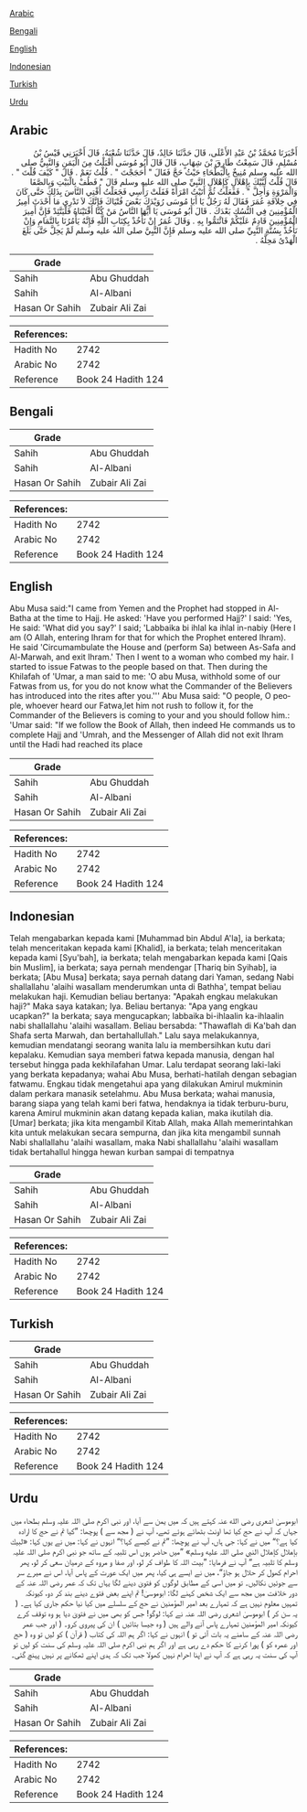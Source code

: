 [Arabic](#arabic)

[Bengali](#bengali)

[English](#english)

[Indonesian](#indonesian)

[Turkish](#turkish)

[Urdu](#urdu)

## Arabic


<div dir="rtl" lang="ar" style={{fontSize:'larger',backgroundColor:'#f8f9fa',padding:20}}>
أَخْبَرَنَا مُحَمَّدُ بْنُ عَبْدِ الأَعْلَى، قَالَ حَدَّثَنَا خَالِدٌ، قَالَ حَدَّثَنَا شُعْبَةُ، قَالَ أَخْبَرَنِي قَيْسُ بْنُ مُسْلِمٍ، قَالَ سَمِعْتُ طَارِقَ بْنَ شِهَابٍ، قَالَ قَالَ أَبُو مُوسَى أَقْبَلْتُ مِنَ الْيَمَنِ وَالنَّبِيُّ صلى الله عليه وسلم مُنِيخٌ بِالْبَطْحَاءِ حَيْثُ حَجَّ فَقَالَ ‏"‏ أَحَجَجْتَ ‏"‏ ‏.‏ قُلْتُ نَعَمْ ‏.‏ قَالَ ‏"‏ كَيْفَ قُلْتَ ‏"‏ ‏.‏ قَالَ قُلْتُ لَبَّيْكَ بِإِهْلاَلٍ كَإِهْلاَلِ النَّبِيِّ صلى الله عليه وسلم قَالَ ‏"‏ فَطُفْ بِالْبَيْتِ وَبِالصَّفَا وَالْمَرْوَةِ وَأَحِلَّ ‏"‏ ‏.‏ فَفَعَلْتُ ثُمَّ أَتَيْتُ امْرَأَةً فَفَلَتْ رَأْسِي فَجَعَلْتُ أُفْتِي النَّاسَ بِذَلِكَ حَتَّى كَانَ فِي خِلاَفَةِ عُمَرَ فَقَالَ لَهُ رَجُلٌ يَا أَبَا مُوسَى رُوَيْدَكَ بَعْضَ فُتْيَاكَ فَإِنَّكَ لاَ تَدْرِي مَا أَحْدَثَ أَمِيرُ الْمُؤْمِنِينَ فِي النُّسُكِ بَعْدَكَ ‏.‏ قَالَ أَبُو مُوسَى يَا أَيُّهَا النَّاسُ مَنْ كُنَّا أَفْتَيْنَاهُ فَلْيَتَّئِدْ فَإِنَّ أَمِيرَ الْمُؤْمِنِينَ قَادِمٌ عَلَيْكُمْ فَائْتَمُّوا بِهِ ‏.‏ وَقَالَ عُمَرُ إِنْ نَأْخُذْ بِكِتَابِ اللَّهِ فَإِنَّهُ يَأْمُرُنَا بِالتَّمَامِ وَإِنْ نَأْخُذْ بِسُنَّةِ النَّبِيِّ صلى الله عليه وسلم فَإِنَّ النَّبِيَّ صلى الله عليه وسلم لَمْ يَحِلَّ حَتَّى بَلَغَ الْهَدْىُ مَحِلَّهُ ‏.‏
</div>
<div style={{backgroundColor:'#f8f9fa',padding:20, marginBottom: 10}}><table> <thead> <tr> <th>Grade</th> <th></th> </tr> </thead> <tbody> <tr><td>Sahih</td><td>Abu Ghuddah</td></tr><tr><td>Sahih</td><td>Al-Albani</td></tr><tr><td>Hasan Or Sahih</td><td>Zubair Ali Zai</td></tr></tbody></table><table> <thead> <tr> <th>References:</th> <th></th> </tr> </thead> <tbody><tr><td>Hadith No</td><td>2742</td></tr><tr><td>Arabic No</td><td>2742</td></tr><tr><td>Reference</td><td>Book 24 Hadith 124</td></tr></tbody></table></div>

## Bengali


<div dir="ltr" lang="bn" style={{fontSize:'larger',backgroundColor:'#f8f9fa',padding:20}}>

</div>
<div style={{backgroundColor:'#f8f9fa',padding:20, marginBottom: 10}}><table> <thead> <tr> <th>Grade</th> <th></th> </tr> </thead> <tbody> <tr><td>Sahih</td><td>Abu Ghuddah</td></tr><tr><td>Sahih</td><td>Al-Albani</td></tr><tr><td>Hasan Or Sahih</td><td>Zubair Ali Zai</td></tr></tbody></table><table> <thead> <tr> <th>References:</th> <th></th> </tr> </thead> <tbody><tr><td>Hadith No</td><td>2742</td></tr><tr><td>Arabic No</td><td>2742</td></tr><tr><td>Reference</td><td>Book 24 Hadith 124</td></tr></tbody></table></div>

## English


<div dir="ltr" lang="en" style={{fontSize:'larger',backgroundColor:'#f8f9fa',padding:20}}>
Abu Musa said:"I came from Yemen and the Prophet had stopped in Al-Batha at the time to Hajj. He asked: 'Have you performed Hajj?' I said: 'Yes, He said: 'What did you say?' I said; 'Labbaika bi ihlal ka ihlal in-nabiy (Here I am (O Allah, entering Ihram for that for which the Prophet entered Ihram). He said 'Circumambulate the House and (perform Sa) between As-Safa and Al-Marwah, and exit Ihram.' Then I went to a woman who combed my hair. I started to issue Fatwas to the people based on that. Then during the Khilafah of 'Umar, a man said to me: 'O abu Musa, withhold some of our Fatwas from us, for you do not know what the Commander of the Believers has introduced into the rites after you.''' Abu Musa said: "O people, O people, whoever heard our Fatwa,let him not rush to follow it, for the Commander of the Believers is coming to your and you should follow him.: 'Umar said: "If we follow the Book of Allah, then indeed He commands us to complete Hajj and 'Umrah, and the Messenger of Allah did not exit Ihram until the Hadi had reached its place
</div>
<div style={{backgroundColor:'#f8f9fa',padding:20, marginBottom: 10}}><table> <thead> <tr> <th>Grade</th> <th></th> </tr> </thead> <tbody> <tr><td>Sahih</td><td>Abu Ghuddah</td></tr><tr><td>Sahih</td><td>Al-Albani</td></tr><tr><td>Hasan Or Sahih</td><td>Zubair Ali Zai</td></tr></tbody></table><table> <thead> <tr> <th>References:</th> <th></th> </tr> </thead> <tbody><tr><td>Hadith No</td><td>2742</td></tr><tr><td>Arabic No</td><td>2742</td></tr><tr><td>Reference</td><td>Book 24 Hadith 124</td></tr></tbody></table></div>

## Indonesian


<div dir="ltr" lang="id" style={{fontSize:'larger',backgroundColor:'#f8f9fa',padding:20}}>
Telah mengabarkan kepada kami [Muhammad bin Abdul A'la], ia berkata; telah menceritakan kepada kami [Khalid], ia berkata; telah menceritakan kepada kami [Syu'bah], ia berkata; telah mengabarkan kepada kami [Qais bin Muslim], ia berkata; saya pernah mendengar [Thariq bin Syihab], ia berkata; [Abu Musa] berkata; saya pernah datang dari Yaman, sedang Nabi shallallahu 'alaihi wasallam menderumkan unta di Bathha', tempat beliau melakukan haji. Kemudian beliau bertanya: "Apakah engkau melakukan haji?" Maka saya katakan; Iya. Beliau bertanya: "Apa yang engkau ucapkan?" Ia berkata; saya mengucapkan; labbaika bi-ihlaalin ka-ihlaalin nabi shallallahu 'alaihi wasallam. Beliau bersabda: "Thawaflah di Ka'bah dan Shafa serta Marwah, dan bertahallullah." Lalu saya melakukannya, kemudian mendatangi seorang wanita lalu ia membersihkan kutu dari kepalaku. Kemudian saya memberi fatwa kepada manusia, dengan hal tersebut hingga pada kekhilafahan Umar. Lalu terdapat seorang laki-laki yang berkata kepadanya; wahai Abu Musa, berhati-hatilah dengan sebagian fatwamu. Engkau tidak mengetahui apa yang dilakukan Amirul mukminin dalam perkara manasik setelahmu. Abu Musa berkata; wahai manusia, barang siapa yang telah kami beri fatwa, hendaknya ia tidak terburu-buru, karena Amirul mukminin akan datang kepada kalian, maka ikutilah dia. [Umar] berkata; jika kita mengambil Kitab Allah, maka Allah memerintahkan kita untuk melakukan secara sempurna, dan jika kita mengambil sunnah Nabi shallallahu 'alaihi wasallam, maka Nabi shallallahu 'alaihi wasallam tidak bertahallul hingga hewan kurban sampai di tempatnya
</div>
<div style={{backgroundColor:'#f8f9fa',padding:20, marginBottom: 10}}><table> <thead> <tr> <th>Grade</th> <th></th> </tr> </thead> <tbody> <tr><td>Sahih</td><td>Abu Ghuddah</td></tr><tr><td>Sahih</td><td>Al-Albani</td></tr><tr><td>Hasan Or Sahih</td><td>Zubair Ali Zai</td></tr></tbody></table><table> <thead> <tr> <th>References:</th> <th></th> </tr> </thead> <tbody><tr><td>Hadith No</td><td>2742</td></tr><tr><td>Arabic No</td><td>2742</td></tr><tr><td>Reference</td><td>Book 24 Hadith 124</td></tr></tbody></table></div>

## Turkish


<div dir="ltr" lang="tr" style={{fontSize:'larger',backgroundColor:'#f8f9fa',padding:20}}>

</div>
<div style={{backgroundColor:'#f8f9fa',padding:20, marginBottom: 10}}><table> <thead> <tr> <th>Grade</th> <th></th> </tr> </thead> <tbody> <tr><td>Sahih</td><td>Abu Ghuddah</td></tr><tr><td>Sahih</td><td>Al-Albani</td></tr><tr><td>Hasan Or Sahih</td><td>Zubair Ali Zai</td></tr></tbody></table><table> <thead> <tr> <th>References:</th> <th></th> </tr> </thead> <tbody><tr><td>Hadith No</td><td>2742</td></tr><tr><td>Arabic No</td><td>2742</td></tr><tr><td>Reference</td><td>Book 24 Hadith 124</td></tr></tbody></table></div>

## Urdu


<div dir="rtl" lang="ur" style={{fontSize:'larger',backgroundColor:'#f8f9fa',padding:20}}>
ابوموسیٰ اشعری رضی الله عنہ کہتے ہیں کہ میں یمن سے آیا، اور نبی اکرم صلی اللہ علیہ وسلم بطحاء میں جہاں کہ آپ نے حج کیا تھا اونٹ بٹھائے ہوئے تھے، آپ نے ( مجھ سے ) پوچھا: ”کیا تم نے حج کا ارادہ کیا ہے؟“ میں نے کہا: جی ہاں، آپ نے پوچھا: ”تم نے کیسے کہا؟“ انہوں نے کہا: میں نے یوں کہا: «لبيك بإهلال كإهلال النبي صلى اللہ عليه وسلم» ”میں حاضر ہوں اس تلبیہ کے ساتھ جو نبی اکرم صلی اللہ علیہ وسلم کا تلبیہ ہے“ آپ نے فرمایا: ”بیت اللہ کا طواف کر لو، اور صفا و مروہ کے درمیان سعی کر لو، پھر احرام کھول کر حلال ہو جاؤ“، میں نے ایسے ہی کیا، پھر میں ایک عورت کے پاس آیا، اس نے میرے سر سے جوئیں نکالیں۔ تو میں اسی کے مطابق لوگوں کو فتویٰ دینے لگا یہاں تک کہ عمر رضی اللہ عنہ کے دور خلافت میں مجھ سے ایک شخص کہنے لگا: ابوموسیٰ! تم اپنے بعض فتوے دینے بند کر دو، کیونکہ تمہیں معلوم نہیں ہے کہ تمہارے بعد امیر المؤمنین نے حج کے سلسلے میں کیا نیا حکم جاری کیا ہے۔ ( یہ سن کر ) ابوموسیٰ اشعری رضی اللہ عنہ نے کہا: لوگو! جس کو بھی میں نے فتویٰ دیا ہو وہ توقف کرے کیونکہ امیر المؤمنین تمہارے پاس آنے والے ہیں ( وہ جیسا بتائیں ) ان کی پیروی کرو۔ ( اور جب عمر رضی اللہ عنہ کے سامنے یہ بات آئی تو ) انہوں نے کہا: اگر ہم اللہ کی کتاب ( قرآن ) کو لیں تو وہ ( حج اور عمرہ کو ) پورا کرنے کا حکم دے رہی ہے اور اگر ہم نبی اکرم صلی اللہ علیہ وسلم کی سنت کو لیں تو آپ کی سنت یہ رہی ہے کہ آپ نے اپنا احرام نہیں کھولا جب تک کہ ہدی اپنے ٹھکانے پر نہیں پہنچ گئی۔
</div>
<div style={{backgroundColor:'#f8f9fa',padding:20, marginBottom: 10}}><table> <thead> <tr> <th>Grade</th> <th></th> </tr> </thead> <tbody> <tr><td>Sahih</td><td>Abu Ghuddah</td></tr><tr><td>Sahih</td><td>Al-Albani</td></tr><tr><td>Hasan Or Sahih</td><td>Zubair Ali Zai</td></tr></tbody></table><table> <thead> <tr> <th>References:</th> <th></th> </tr> </thead> <tbody><tr><td>Hadith No</td><td>2742</td></tr><tr><td>Arabic No</td><td>2742</td></tr><tr><td>Reference</td><td>Book 24 Hadith 124</td></tr></tbody></table></div>